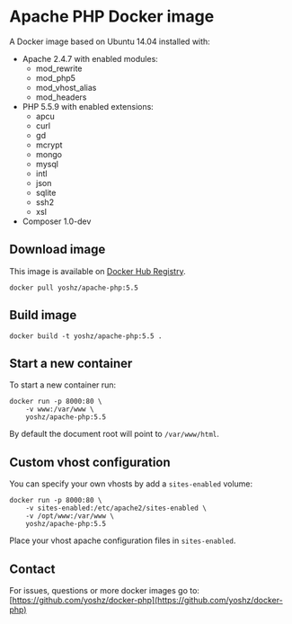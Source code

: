 Apache PHP Docker image
=======================

A Docker image based on Ubuntu 14.04 installed with:

* Apache 2.4.7 with enabled modules:
  * mod_rewrite
  * mod_php5
  * mod_vhost_alias
  * mod_headers
* PHP 5.5.9 with enabled extensions:
  * apcu
  * curl
  * gd
  * mcrypt
  * mongo
  * mysql
  * intl
  * json
  * sqlite
  * ssh2
  * xsl
* Composer 1.0-dev


Download image
--------------

This image is available on [Docker Hub Registry](https://registry.hub.docker.com/u/yoshz/apache-php/).


    docker pull yoshz/apache-php:5.5


Build image
-----------

    docker build -t yoshz/apache-php:5.5 .


Start a new container
---------------------

To start a new container run:

    docker run -p 8000:80 \
        -v www:/var/www \
        yoshz/apache-php:5.5

By default the document root will point to `/var/www/html`.


Custom vhost configuration
--------------------------

You can specify your own vhosts by add a `sites-enabled` volume:

    docker run -p 8000:80 \
        -v sites-enabled:/etc/apache2/sites-enabled \
        -v /opt/www:/var/www \
        yoshz/apache-php:5.5

Place your vhost apache configuration files in `sites-enabled`.


Contact
-------

For issues, questions or more docker images go to:
[https://github.com/yoshz/docker-php](https://github.com/yoshz/docker-php)

